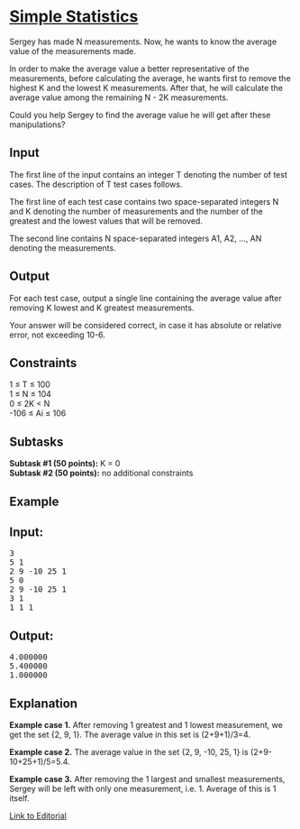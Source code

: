 # [Simple Statistics](https://www.codechef.com/LTIME34/problems/SIMPSTAT)

Sergey has made N measurements. Now, he wants to know the average value of the measurements made.</br>

In order to make the average value a better representative of the measurements, before calculating the average, he wants first to remove the highest K and the lowest K measurements. After that, he will calculate the average value among the remaining N - 2K measurements.</br>

Could you help Sergey to find the average value he will get after these manipulations?</br>

## Input
The first line of the input contains an integer T denoting the number of test cases. The description of T test cases follows.</br>

The first line of each test case contains two space-separated integers N and K denoting the number of measurements and the number of the greatest and the lowest values that will be removed.</br>

The second line contains N space-separated integers A1, A2, ..., AN denoting the measurements.</br>

## Output
For each test case, output a single line containing the average value after removing K lowest and K greatest measurements.</br>

Your answer will be considered correct, in case it has absolute or relative error, not exceeding 10-6.</br>

## Constraints
1 ≤ T ≤ 100</br>
1 ≤ N ≤ 104</br>
0 ≤ 2K < N</br>
-106 ≤ Ai ≤ 106</br>

## Subtasks
**Subtask #1 (50 points):** K = 0</br>
**Subtask #2 (50 points):** no additional constraints</br>

## Example
## Input:
<pre>
3
5 1
2 9 -10 25 1
5 0
2 9 -10 25 1
3 1
1 1 1
</pre>

## Output:
<pre>
4.000000
5.400000
1.000000
</pre>

## Explanation
**Example case 1.** After removing 1 greatest and 1 lowest measurement, we get the set {2, 9, 1}. The average value in this set is (2+9+1)/3=4.</br>

**Example case 2.** The average value in the set {2, 9, -10, 25, 1} is (2+9-10+25+1)/5=5.4.</br>

**Example case 3.** After removing the 1 largest and smallest measurements, Sergey will be left with only one measurement, i.e. 1. Average of this is 1 itself.</br>

[Link to Editorial](http://discuss.codechef.com/problems/SIMPSTAT)
